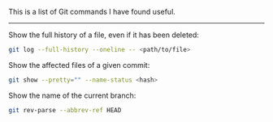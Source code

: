 This is a list of Git commands I have found useful.

- - -

Show the full history of a file, even if it has been deleted:
```sh
git log --full-history --oneline -- <path/to/file>
```

Show the affected files of a given commit:
```sh
git show --pretty="" --name-status <hash>
```

Show the name of the current branch:
```sh
git rev-parse --abbrev-ref HEAD
```
